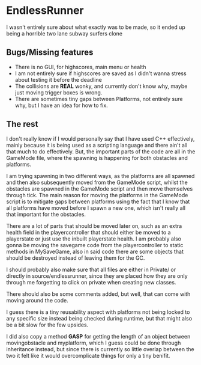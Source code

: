 # EndlessRunner
I wasn't entirely sure about what exactly was to be made, so it ended up being a horrible two lane subway surfers clone

## Bugs/Missing features
- There is no GUI, for highscores, main menu or health
- I am not entirely sure if highscores are saved as I didn't wanna stress about testing it before the deadline
- The collisions are **REAL** wonky, and currently don't know why, maybe just moving trigger boxes is wrong.
- There are sometimes tiny gaps between Platforms, not entirely sure why, but I have an idea for how to fix.

## The rest
I don't really know if I would personally say that I have used C++ effectively, mainly because it is being used as a scripting language and there ain't all that much to do effectively. But, the important parts of the code are all in the GameMode file, where the spawning is happening for both obstacles and platforms.

I am trying spawning in two different ways, as the platforms are all spawned and then also subsequently moved from the GameMode script, whilst the obstacles are spawned in the  GameMode script and then move themselves through tick. The main reason for moving the platforms in the GameMode script is to mitigate gaps between platforms using the fact that I know that all platforms have moved before I spawn a new one, which isn't really all that important for the obstacles.

There are a lot of parts that should be moved later on, such as an extra health field in the playercontroller that should either be moved to a playerstate or just use the inbuilt playerstate health. I am probably also gonna be moving the savegame code from the playercontroller to static methods in MySaveGame, also in said code there are some objects that should be destroyed instead of leaving them for the GC.

I should probably also make sure that all files are either in Private/ or directly in source/endlessrunner, since they are placed how they are only through me forgetting to click on private when creating new classes.

There should also be some comments added, but well, that can come with moving around the code.

I guess there is a tiny reusability aspect with platforms not being locked to any specific size instead being checked during runtime, but that might also be a bit slow for the few upsides.

I did also copy a method **GASP** for getting the length of an object between movingobstacle and myplatform, which I guess could be done through inheritance instead, but since there is currently so little overlap between the two it felt like it would overcomplicate things for only a tiny benifit.

